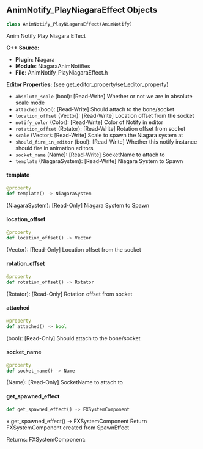 ## AnimNotify_PlayNiagaraEffect Objects

```python
class AnimNotify_PlayNiagaraEffect(AnimNotify)
```

Anim Notify Play Niagara Effect

**C++ Source:**

- **Plugin**: Niagara
- **Module**: NiagaraAnimNotifies
- **File**: AnimNotify_PlayNiagaraEffect.h

**Editor Properties:** (see get_editor_property/set_editor_property)

- ``absolute_scale`` (bool):  [Read-Write] Whether or not we are in absolute scale mode
- ``attached`` (bool):  [Read-Write] Should attach to the bone/socket
- ``location_offset`` (Vector):  [Read-Write] Location offset from the socket
- ``notify_color`` (Color):  [Read-Write] Color of Notify in editor
- ``rotation_offset`` (Rotator):  [Read-Write] Rotation offset from socket
- ``scale`` (Vector):  [Read-Write] Scale to spawn the Niagara system at
- ``should_fire_in_editor`` (bool):  [Read-Write] Whether this notify instance should fire in animation editors
- ``socket_name`` (Name):  [Read-Write] SocketName to attach to
- ``template`` (NiagaraSystem):  [Read-Write] Niagara System to Spawn

<a id="unreal.AnimNotify_PlayNiagaraEffect.template"></a>

#### template

```python
@property
def template() -> NiagaraSystem
```

(NiagaraSystem):  [Read-Only] Niagara System to Spawn

<a id="unreal.AnimNotify_PlayNiagaraEffect.location_offset"></a>

#### location_offset

```python
@property
def location_offset() -> Vector
```

(Vector):  [Read-Only] Location offset from the socket

<a id="unreal.AnimNotify_PlayNiagaraEffect.rotation_offset"></a>

#### rotation_offset

```python
@property
def rotation_offset() -> Rotator
```

(Rotator):  [Read-Only] Rotation offset from socket

<a id="unreal.AnimNotify_PlayNiagaraEffect.attached"></a>

#### attached

```python
@property
def attached() -> bool
```

(bool):  [Read-Only] Should attach to the bone/socket

<a id="unreal.AnimNotify_PlayNiagaraEffect.socket_name"></a>

#### socket_name

```python
@property
def socket_name() -> Name
```

(Name):  [Read-Only] SocketName to attach to

<a id="unreal.AnimNotify_PlayNiagaraEffect.get_spawned_effect"></a>

#### get_spawned_effect

```python
def get_spawned_effect() -> FXSystemComponent
```

x.get_spawned_effect() -> FXSystemComponent
Return FXSystemComponent created from SpawnEffect

Returns:
    FXSystemComponent:

<a id="unreal.MovieSceneNiagaraCacheSection"></a>